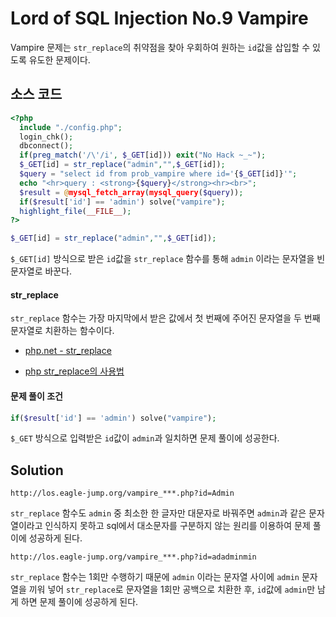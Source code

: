 # Lord of SQL Injection No.9 Vampire

Vampire 문제는 `str_replace`의 취약점을 찾아 우회하여 원하는 `id`값을 삽입할 수 있도록 유도한 문제이다.

## 소스 코드
```php
<?php 
  include "./config.php"; 
  login_chk(); 
  dbconnect(); 
  if(preg_match('/\'/i', $_GET[id])) exit("No Hack ~_~"); 
  $_GET[id] = str_replace("admin","",$_GET[id]); 
  $query = "select id from prob_vampire where id='{$_GET[id]}'"; 
  echo "<hr>query : <strong>{$query}</strong><hr><br>"; 
  $result = @mysql_fetch_array(mysql_query($query)); 
  if($result['id'] == 'admin') solve("vampire"); 
  highlight_file(__FILE__); 
?>
```

```php
$_GET[id] = str_replace("admin","",$_GET[id]);
```

`$_GET[id]` 방식으로 받은 `id`값을 `str_replace` 함수를 통해 `admin` 이라는 문자열을 빈 문자열로 바꾼다.

#### str_replace

`str_replace` 함수는 가장 마지막에서 받은 값에서 첫 번째에 주어진 문자열을 두 번째 문자열로 치환하는 함수이다.

* [php.net - str_replace](http://php.net/manual/kr/function.str-replace.php)

* [php str_replace의 사용법](https://blog.simpleuser.net/93/php-str_replace%EC%9D%98-%EC%82%AC%EC%9A%A9%EB%B2%95/)

#### 문제 풀이 조건

```php
if($result['id'] == 'admin') solve("vampire");
```

`$_GET` 방식으로 입력받은 `id`값이 `admin`과 일치하면 문제 풀이에 성공한다.

## Solution

```
http://los.eagle-jump.org/vampire_***.php?id=Admin
```

`str_replace` 함수도 `admin` 중 최소한 한 글자만 대문자로 바꿔주면 `admin`과 같은 문자열이라고 인식하지 못하고 sql에서 대소문자를 구분하지 않는 원리를 이용하여 문제 풀이에 성공하게 된다.

```
http://los.eagle-jump.org/vampire_***.php?id=adadminmin
```

`str_replace` 함수는 1회만 수행하기 때문에 `admin` 이라는 문자열 사이에 `admin` 문자열을 끼워 넣어 `str_replace`로 문자열을 1회만 공백으로 치환한 후, `id`값에 `admin`만 남게 하면 문제 풀이에 성공하게 된다.